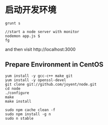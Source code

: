 启动开发环境
===
```
grunt s

//start a node server with monitor
nodemon app.js $
fg
```

and then visit http://localhost:3000


Prepare Environment in CentOS
---
```
yum install -y gcc-c++ make git
yum install -y openssl-devel
git clone git://github.com/joyent/node.git
cd node
./configure
make
make install
```

```
sudo npm cache clean -f
sudo npm install -g n
sudo n stable
```
